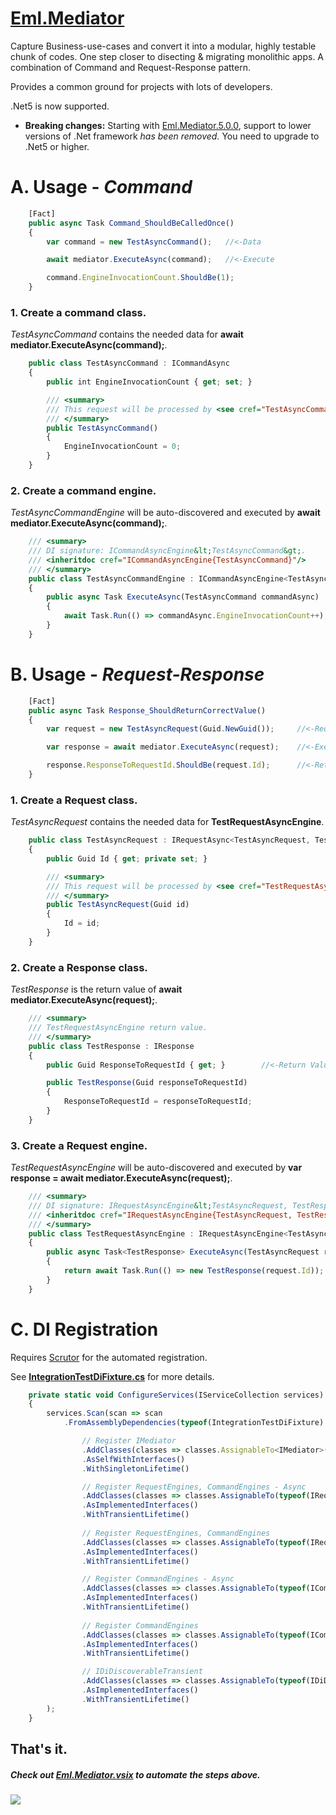 # [Eml.Mediator](https://www.nuget.org/packages/Eml.Mediator/5.0.0)
Capture Business-use-cases and convert it into a modular, highly testable chunk of codes. One step closer to disecting & migrating monolithic apps. A combination of Command and Request-Response pattern.

Provides a common ground for projects with lots of developers.

.Net5 is now supported.
* **Breaking changes:** Starting with [Eml.Mediator.5.0.0](https://www.nuget.org/packages/Eml.Mediator/5.0.0), support to lower versions of .Net framework *has been removed.* You need to upgrade to .Net5 or higher.

# A. Usage - ***Command***
    
```javascript
    [Fact]
    public async Task Command_ShouldBeCalledOnce()
    {
        var command = new TestAsyncCommand();   //<-Data

        await mediator.ExecuteAsync(command);   //<-Execute

        command.EngineInvocationCount.ShouldBe(1);
    }
 ```

### 1. Create a command class.
*TestAsyncCommand* contains the needed data for  **await mediator.ExecuteAsync(command);**.
```javascript
    public class TestAsyncCommand : ICommandAsync
    {
        public int EngineInvocationCount { get; set; }

        /// <summary>
        /// This request will be processed by <see cref="TestAsyncCommandEngine"/>.
        /// </summary>
        public TestAsyncCommand()
        {
            EngineInvocationCount = 0;
        }
    }
```

### 2. Create a command engine.
*TestAsyncCommandEngine* will be auto-discovered and executed by **await mediator.ExecuteAsync(command);**.

```javascript
    /// <summary>
    /// DI signature: ICommandAsyncEngine&lt;TestAsyncCommand&gt;.
    /// <inheritdoc cref="ICommandAsyncEngine{TestAsyncCommand}"/>
    /// </summary>
    public class TestAsyncCommandEngine : ICommandAsyncEngine<TestAsyncCommand>
    {
        public async Task ExecuteAsync(TestAsyncCommand commandAsync)
        {
            await Task.Run(() => commandAsync.EngineInvocationCount++);
        }
    }
```

# B. Usage - ***Request-Response***

```javascript
    [Fact]
    public async Task Response_ShouldReturnCorrectValue()
    {
        var request = new TestAsyncRequest(Guid.NewGuid());     //<-Request

        var response = await mediator.ExecuteAsync(request);    //<-Execute

        response.ResponseToRequestId.ShouldBe(request.Id);      //<-Return Value
    }
```

### 1. Create a Request class.
*TestAsyncRequest* contains the needed data for **TestRequestAsyncEngine**.
```javascript
    public class TestAsyncRequest : IRequestAsync<TestAsyncRequest, TestResponse>
    {
        public Guid Id { get; private set; }

        /// <summary>
        /// This request will be processed by <see cref="TestRequestAsyncEngine"/>.
        /// </summary>
        public TestAsyncRequest(Guid id)
        {
            Id = id;
        }
    }
```

### 2. Create a Response class.
*TestResponse* is the return value of **await mediator.ExecuteAsync(request);**.
```javascript
    /// <summary>
    /// TestRequestAsyncEngine return value.
    /// </summary>
    public class TestResponse : IResponse
    {
        public Guid ResponseToRequestId { get; }        //<-Return Value

        public TestResponse(Guid responseToRequestId)
        {
            ResponseToRequestId = responseToRequestId;
        }
    }
```

### 3. Create a Request engine.
*TestRequestAsyncEngine* will be auto-discovered and executed by **var response = await mediator.ExecuteAsync(request);**.

```javascript
    /// <summary>
    /// DI signature: IRequestAsyncEngine&lt;TestAsyncRequest, TestResponse&gt;.
    /// <inheritdoc cref="IRequestAsyncEngine{TestAsyncRequest, TestResponse}"/>
    /// </summary>
    public class TestRequestAsyncEngine : IRequestAsyncEngine<TestAsyncRequest, TestResponse>
    {
        public async Task<TestResponse> ExecuteAsync(TestAsyncRequest request)
        {
            return await Task.Run(() => new TestResponse(request.Id));
        }
    }
```

# C. DI Registration
Requires [Scrutor](https://github.com/khellang/Scrutor) for the automated registration.

See **[IntegrationTestDiFixture.cs](Tests/Eml.Mediator.Tests.Integration.NetCore/BaseClasses/IntegrationTestDiFixture.cs)** for more details.
```javascript
    private static void ConfigureServices(IServiceCollection services)
    {
        services.Scan(scan => scan
            .FromAssemblyDependencies(typeof(IntegrationTestDiFixture).Assembly)

                // Register IMediator
                .AddClasses(classes => classes.AssignableTo<IMediator>())
                .AsSelfWithInterfaces()
                .WithSingletonLifetime()

                // Register RequestEngines, CommandEngines - Async
                .AddClasses(classes => classes.AssignableTo(typeof(IRequestAsyncEngine<,>)))
                .AsImplementedInterfaces()
                .WithTransientLifetime()
                
                // Register RequestEngines, CommandEngines
                .AddClasses(classes => classes.AssignableTo(typeof(IRequestEngine<,>)))
                .AsImplementedInterfaces()
                .WithTransientLifetime()

                // Register CommandEngines - Async
                .AddClasses(classes => classes.AssignableTo(typeof(ICommandAsyncEngine<>)))
                .AsImplementedInterfaces()
                .WithTransientLifetime()
                
                // Register CommandEngines
                .AddClasses(classes => classes.AssignableTo(typeof(ICommandEngine<>)))
                .AsImplementedInterfaces()
                .WithTransientLifetime()

                // IDiDiscoverableTransient
                .AddClasses(classes => classes.AssignableTo(typeof(IDiDiscoverableTransient)))
                .AsImplementedInterfaces()
                .WithTransientLifetime()
        );
    }
```


## That's it.
##### Check out [Eml.Mediator.vsix](https://marketplace.visualstudio.com/items?itemName=eDuDeTification.Mediator) to automate the steps above.
![](Art/Steps.gif)


